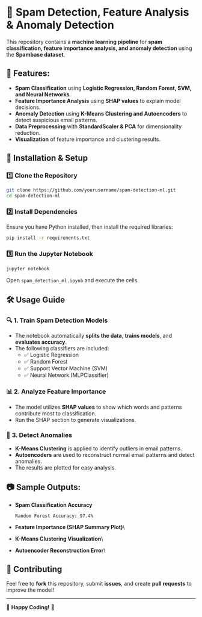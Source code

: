 # 📧 Spam Detection, Feature Analysis & Anomaly Detection

This repository contains a **machine learning pipeline** for **spam classification, feature importance analysis, and anomaly detection** using the **Spambase dataset**.

## 🚀 Features:

- **Spam Classification** using **Logistic Regression, Random Forest, SVM, and Neural Networks**.
- **Feature Importance Analysis** using **SHAP values** to explain model decisions.
- **Anomaly Detection** using **K-Means Clustering and Autoencoders** to detect suspicious email patterns.
- **Data Preprocessing** with **StandardScaler & PCA** for dimensionality reduction.
- **Visualization** of feature importance and clustering results.

## 📌 Installation & Setup

### 1️⃣ **Clone the Repository**

```bash
git clone https://github.com/yourusername/spam-detection-ml.git
cd spam-detection-ml
```

### 2️⃣ **Install Dependencies**

Ensure you have Python installed, then install the required libraries:

```bash
pip install -r requirements.txt
```

### 3️⃣ **Run the Jupyter Notebook**

```bash
jupyter notebook
```

Open `spam_detection_ml.ipynb` and execute the cells.

## 🛠 Usage Guide

### 🔍 **1. Train Spam Detection Models**

- The notebook automatically **splits the data**, **trains models**, and **evaluates accuracy**.
- The following classifiers are included:
  - ✅ Logistic Regression
  - ✅ Random Forest
  - ✅ Support Vector Machine (SVM)
  - ✅ Neural Network (MLPClassifier)

### 📊 **2. Analyze Feature Importance**

- The model utilizes **SHAP values** to show which words and patterns contribute most to classification.
- Run the SHAP section to generate visualizations.

### 🚨 **3. Detect Anomalies**

- **K-Means Clustering** is applied to identify outliers in email patterns.
- **Autoencoders** are used to reconstruct normal email patterns and detect anomalies.
- The results are plotted for easy analysis.

## 📷 Sample Outputs:

- **Spam Classification Accuracy**
  ```
  Random Forest Accuracy: 97.4%
  ```
- **Feature Importance (SHAP Summary Plot)**\

- **K-Means Clustering Visualization**\

- **Autoencoder Reconstruction Error**\


## 🤝 Contributing

Feel free to **fork** this repository, submit **issues**, and create **pull requests** to improve the model!

---

🚀 **Happy Coding!** 🚀

